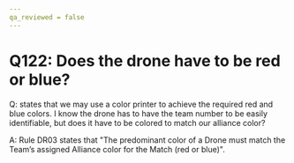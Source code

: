 ```yaml
---
qa_reviewed = false
---
```


# Q122: Does the drone have to be red or blue?

Q: <DR05> states that we may use a color printer to achieve the required red and blue colors.  I know the drone has to have the team number to be easily identifiable, but does it have to be colored to match our alliance color?

A: Rule DR03 states that "The predominant color of a Drone must match the Team’s assigned Alliance color for the Match (red or blue)".